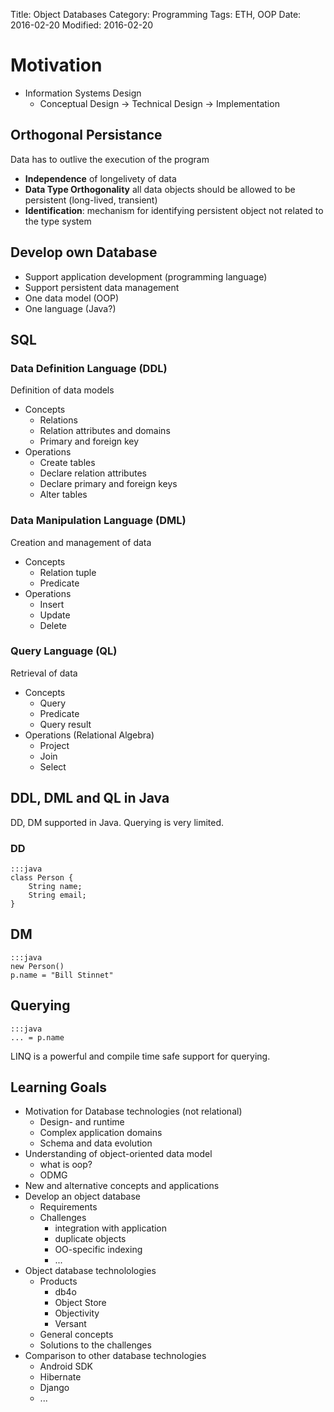 Title: Object Databases
Category: Programming
Tags: ETH, OOP
Date: 2016-02-20
Modified: 2016-02-20


<!-- Lecture 1 Slides Start -->

# Motivation

- Information Systems Design
    - Conceptual Design -> Technical Design -> Implementation

## Orthogonal Persistance

Data has to outlive the execution of the program

- **Independence** of longelivety of data
- **Data Type Orthogonality** all data objects should be allowed to be persistent (long-lived, transient)
- **Identification**: mechanism for identifying persistent object not related to the type system

## Develop own Database

- Support application development (programming language)
- Support persistent data management
- One data model (OOP)
- One language (Java?)

## SQL

### Data Definition Language (DDL)

Definition of data models

- Concepts
    - Relations
    - Relation attributes and domains
    - Primary and foreign key
- Operations
    - Create tables
    - Declare relation attributes
    - Declare primary and foreign keys
    - Alter tables

### Data Manipulation Language (DML)

Creation and management of data

- Concepts
    - Relation tuple
    - Predicate
- Operations
    - Insert
    - Update
    - Delete

### Query Language (QL)

Retrieval of data

- Concepts
    - Query
    - Predicate
    - Query result
- Operations (Relational Algebra)
    - Project
    - Join
    - Select

## DDL, DML and QL in Java

DD, DM supported in Java. Querying is very limited.

### DD

    :::java
    class Person {
        String name;
        String email;
    }

## DM

    :::java
    new Person()
    p.name = "Bill Stinnet"

## Querying

    :::java
    ... = p.name

LINQ is a powerful and compile time safe support for querying.



## Learning Goals

- Motivation for Database technologies (not relational)
    - Design- and runtime
    - Complex application domains
    - Schema and data evolution
- Understanding of object-oriented data model
    - what is oop?
    - ODMG
- New and alternative concepts and applications
- Develop an object database
    - Requirements
    - Challenges
        - integration with application
        - duplicate objects
        - OO-specific indexing
        - ...
- Object database technolologies
    - Products
        - db4o
        - Object Store
        - Objectivity
        - Versant
    - General concepts
    - Solutions to the challenges
- Comparison to other database technologies
    - Android SDK
    - Hibernate
    - Django
    - ...

<!-- Lecture 1 Slides End -->

